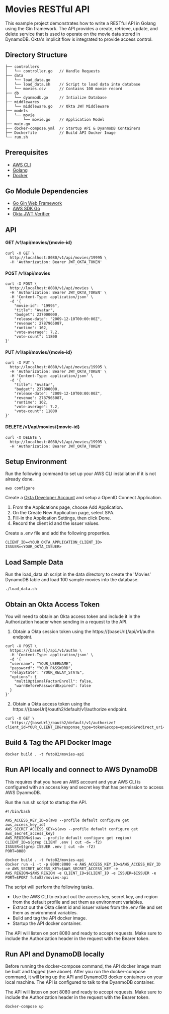 # Movies RESTful API

This example project demonstrates how to write a RESTful API in Golang using the Gin framework. The API provides a create, retrieve, update, and delete service that is used to operate on the movie data stored in DynamoDB. Okta's implicit flow is integrated to provide access control.

## Directory Structure

```
├── controllers
│   └── controller.go   // Handle Requests
├── data
│   └── load_data.go
│   └── load_data.sh    // Script to load data into database  
│   └── movies.csv      // Contains 100 movie record
├── db
│   └── dyanmodb.go     // Intialize Database 
├── middlewares
│   └── middleware.go   // Okta JWT Middleware
├── models
│   └── movie
│       └── movie.go    // Application Model
├── main.go
├── docker-compose.yml  // Startup API & DyanmoDB Containers
├── Dockerfile          // Build API Docker Image
└── run.sh
```

## Prerequisites

* [AWS CLI](https://aws.amazon.com/cli/)
* [Golang](https://golang.org/dl/)
* [Docker](https://www.docker.com/)

## Go Module Dependencies

* [Go Gin Web Framework](https://github.com/gin-gonic/gin)
* [AWS SDK Go](https://github.com/aws/aws-sdk-go)
* [Okta JWT Verifier](https://github.com/okta/okta-jwt-verifier-golang)

## API

#### GET /v1/api/movies/{movie-id}

```
curl -X GET \
  http://localhost:8080/v1/api/movies/19995 \
  -H 'Authorization: Bearer JWT_OKTA_TOKEN'
```

#### POST /v1/api/movies

```
curl -X POST \
  http://localhost:8080/v1/api/movies \
  -H 'Authorization: Bearer JWT_OKTA_TOKEN' \
  -H 'Content-Type: application/json' \
  -d '{
	"movie-id": "19995",
	"title": "Avatar",
	"budget": 237000000,
	"release-date": "2009-12-10T00:00:00Z",
	"revenue": 2787965087,
	"runtime": 162,
	"vote-average": 7.2,
	"vote-count": 11800
}'
```

#### PUT /v1/api/movies/{movie-id}

```
curl -X PUT \
  http://localhost:8080/v1/api/movies/19995 \
  -H 'Authorization: Bearer JWT_OKTA_TOKEN' \
  -H 'Content-Type: application/json' \
  -d '{
	"title": "Avatar",
	"budget": 237000000,
	"release-date": "2009-12-10T00:00:00Z",
	"revenue": 2787965087,
	"runtime": 162,
	"vote-average": 7.2,
	"vote-count": 11800
}'
```

#### DELETE /v1/api/movies/{movie-id}

```
curl -X DELETE \
  http://localhost:8080/v1/api/movies/19995 \
  -H 'Authorization: Bearer JWT_OKTA_TOKEN'
```

## Setup Environment

Run the following command to set up your AWS CLI installation if it is not already done.

```
aws configure
```

Create a [Okta Developer Account](https://developer.okta.com/signup/) and setup a OpenID Connect Application.

1. From the Applications page, choose Add Application.
2. On the Create New Application page, select SPA.
3. Fill-in the Application Settings, then click Done.
4. Record the client id and the issuer values.

Create a .env file and add the following properties.

```
CLIENT_ID=<YOUR_OKTA_APPLICATION_CLIENT_ID>
ISSUER=<YOUR_OKTA_ISSUER>
```

## Load Sample Data

Run the load_data.sh script in the data directory to create the 'Movies' DynamoDB table and load 100 sample movies into the database.

```
./load_data.sh
```

## Obtain an Okta Access Token

You will need to obtain an Okta access token and include it in the Authorization header when sending in a request to the API.

1. Obtain a Okta session token using the https://{baseUrl}/api/v1/authn endpoint.

```
curl -X POST \
  https://{baseUrl}/api/v1/authn \
  -H 'Content-Type: application/json' \
  -d '{
  "username": "YOUR_USERNAME",
  "password": "YOUR_PASSWORD",
  "relayState": "YOUR_RELAY_STATE",
  "options": {
    "multiOptionalFactorEnroll": false,
    "warnBeforePasswordExpired": false
  }
}'
```

2. Obtain a Okta access token using the 
https://{baseUrl}/oauth2/default/v1/authorize endpoint.

```
curl -X GET \
  'https://{baseUrl}/oauth2/default/v1/authorize?client_id=YOUR_CLIENT_ID&response_type=token&scope=openid&redirect_uri=YOUR_REDIRECT_URI&state=YOUR_STATE_VALUE&nonce=YOUR_NONCE_VALUE&sessionToken=YOUR_SESSION_TOKEN'
```

## Build & Tag the API Docker Image

```
docker build . -t futo82/movies-api
```

## Run API locally and connect to AWS DynamoDB

This requires that you have an AWS account and your AWS CLI is configured with an access key and secret key that has permission to access AWS DyanmoDB.

Run the run.sh script to startup the API.

```
#!/bin/bash

AWS_ACCESS_KEY_ID=$(aws --profile default configure get aws_access_key_id)
AWS_SECRET_ACCESS_KEY=$(aws --profile default configure get aws_secret_access_key)
AWS_REGION=$(aws --profile default configure get region)
CLIENT_ID=$(grep CLIENT .env | cut -d= -f2)
ISSUER=$(grep ISSUER .env | cut -d= -f2)
PORT=8080

docker build . -t futo82/movies-api
docker run -i -t -p 8080:8080 -e AWS_ACCESS_KEY_ID=$AWS_ACCESS_KEY_ID -e AWS_SECRET_ACCESS_KEY=$AWS_SECRET_ACCESS_KEY -e AWS_REGION=$AWS_REGION -e CLIENT_ID=$CLIENT_ID -e ISSUER=$ISSUER -e PORT=$PORT futo82/movies-api
```

The script will perform the following tasks.

* Use the AWS CLI to extract out the access key, secret key, and region from the default profile and set them as environment variables. 
* Extract out the Okta client id and issuer values from the .env file and set them as environment variables.
* Build and tag the API docker image.
* Startup the API docker container.

The API will listen on port 8080 and ready to accept requests. Make sure to include the Authorization header in the request with the Bearer token.

## Run API and DynamoDB locally

Before running the docker-compose command, the API docker image must be built and tagged (see above). After you run the docker-compose command, it will bring up the API and DynamoDB docker containers on your local machine. The API is configured to talk to the DyanmoDB container.

The API will listen on port 8080 and ready to accept requests. Make sure to include the Authorization header in the request with the Bearer token.

```
docker-compose up
```
